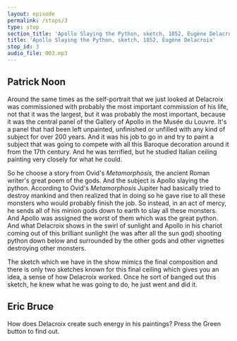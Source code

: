 ```yaml
---
layout: episode
permalink: /stops/3
type: stop
section_title: 'Apollo Slaying the Python, sketch, 1852, Eugène Delacroix'
title: 'Apollo Slaying the Python, sketch, 1852, Eugène Delacroix'
stop_id: 3
audio_file: 003.mp3
---
```


## Patrick Noon

Around the same times as the self-portrait that we just looked at Delacroix was commissioned with probably the most important commission of his life, not that it was the largest, but it was probably the most important, because it was the central panel of the Gallery of Apollo in the Musée du Louvre.  It's a panel that had been left unpainted, unfinished or unfilled with any kind of subject for over 200 years.  And it was his job to go in and try to paint a subject that was going to compete with all this Baroque decoration around it from the 17th century.  And he was terrified, but he studied Italian ceiling painting very closely for what he could.

So he choose a story from Ovid's _Metamorphosis,_ the ancient Roman writer's great poem of the gods.  And the subject is Apollo slaying the python.  According to Ovid's _Metamorphosis_ Jupiter had basically tried to destroy mankind and then realized that in doing so he gave rise to all these monsters who would probably finish the job.  So instead, in an act of mercy, he sends all of his minion gods down to earth to slay all these monsters.  And Apollo was assigned the worst of them which was the great python.  And what Delacroix shows in the swirl of sunlight and Apollo in his chariot coming out of this brilliant sunlight (he was after all the sun god) shooting python down below and surrounded by the other gods and other vignettes destroying other monsters.

The sketch which we have in the show mimics the final composition and there is only two sketches known for this final ceiling which gives you an idea, a sense of how Delacroix worked. Once he sort of banged out this sketch, he knew what he was going to do, he just went and did it.

## Eric Bruce

How does Delacroix create such energy in his paintings? Press the Green button to find out.
